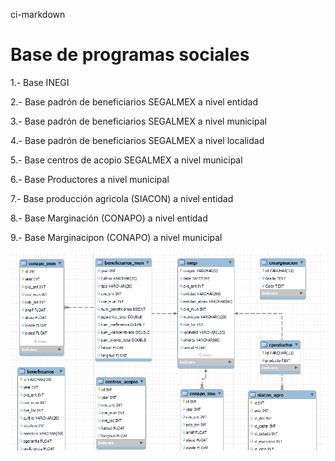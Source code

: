 ci-markdown


# Base de programas sociales



1.- Base INEGI 

2.- Base padrón de beneficiarios SEGALMEX a nivel entidad

3.- Base padrón de beneficiarios SEGALMEX a nivel municipal

4.- Base padrón de beneficiarios SEGALMEX a nivel localidad

5.- Base centros de acopio SEGALMEX a nivel municipal

6.- Base Productores a nivel municipal

7.- Base producción agricola (SIACON) a nivel entidad

8.- Base Marginación (CONAPO) a nivel entidad

9.- Base Marginacipon (CONAPO) a nivel municipal



![Alt text](relationship.png "MySQL")
